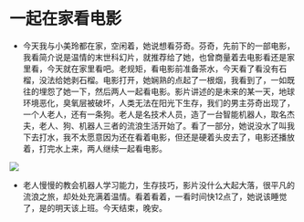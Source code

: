 
# 一起在家看电影

- 今天我与小美玲都在家，空闲着，她说想看芬奇。芬奇，先前下的一部电影，我看简介说是温情的末世科幻片，就推荐给了她，也曾商量着去电影看还是家里看，今天就在家里看吧。老规矩，看电影前准备茶水，今天看了看没有石榴，没法给她剥石榴。电影打开，她娴熟的点起了一根烟，我看到了，一如既往的埋怨了她一下，然后两人一起看电影。影片讲述的是未来的某一天，地球环境恶化，臭氧层被破坏，人类无法在阳光下生存，我们的男主芬奇出现了，一个人老人，还有一条狗。老人是名技术人员，造了一台智能机器人，取名杰夫，老人、狗、机器人三者的流浪生活开始了。看了一部分，她说没水了叫我下去打水，我不太愿意因为还在看着电影，但还是硬着头皮去了，电影还播放着，打完水上来，两人继续一起看电影。

<img src='/2021/7975421-f5c844f67e601df3.png' >

- 老人慢慢的教会机器人学习能力，生存技巧，影片没什么大起大落，很平凡的流浪之旅，却处处充满着温情。看着看着，一看时间快12点了，她说该睡觉了，是的明天该上班。今天结束，晚安。
